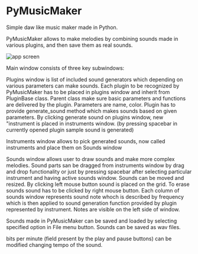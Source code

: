 # PyMusicMaker
Simple daw like music maker made in Python.

PyMusicMaker allows to make melodies by combining sounds made in various plugins, and then save them as real sounds.

![app screen](https://i.imgur.com/ZWSon65.png)

Main window consists of three key subwindows:

Plugins window is list of included sound generators which depending on various parameters can make sounds. Each plugin to be recognized by PyMusicMaker has to be placed in plugins window and inherit from PluginBase class. Parent class make sure basic parameters and functions are delivered by the plugin. Parameters are name, color. Plugin has to provide generate_sound method which makes sounds based on given parameters. By clicking generate sound on plugins window, new "instrument is placed in instruments window. (by pressing spacebar in currently opened plugin sample sound is generated)

Instruments window allows to pick generated sounds, now called instruments and place them on Sounds window

Sounds window allows user to draw sounds and make more complex melodies. Sound parts san be dragged from instruments window by drag and drop functionality or just by pressing spacebar after selecting particular instrument and having active sounds window. Sounds can be moved and resized. By clicking left mouse button sound is placed on the grid. To erase sounds sound has to be clicked by right mouse button. Each column of sounds window represents sound note whoch is described by frequency which is then applied to sound generation function provided by plugin represented by instrument. Notes are visible on the left side of window.

Sounds made in PyMusicMaker can be saved and loaded by selecting specified option in File menu button. Sounds can be saved as wav files.

bits per minute (field present by the play and pause buttons) can be modified changing tempo of the sound.
